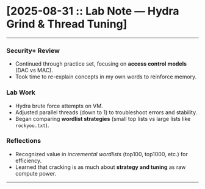# [2025-08-31 :: Lab Note — Hydra Grind & Thread Tuning]

---

### Security+ Review
- Continued through practice set, focusing on **access control models** (DAC vs MAC).  
- Took time to re-explain concepts in my own words to reinforce memory.  

### Lab Work
- Hydra brute force attempts on VM.  
- Adjusted parallel threads (down to 1) to troubleshoot errors and stability.  
- Began comparing **wordlist strategies** (small top lists vs large lists like `rockyou.txt`).  

### Reflections
- Recognized value in *incremental wordlists* (top100, top1000, etc.) for efficiency.  
- Learned that cracking is as much about **strategy and tuning** as raw compute power.  

---
